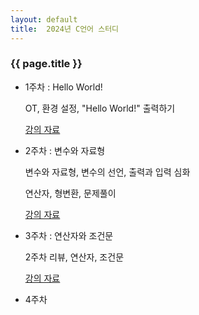 ```yaml
---
layout: default
title:  2024년 C언어 스터디
---
```

### {{ page.title }}

- 1주차 : Hello World!

    OT, 환경 설정, "Hello World!" 출력하기 

    [강의 자료](https://drive.google.com/file/d/1tlPs0wGMhbddnOSdAXpYe3VV8VeMuHh8/view?usp=sharing)
- 2주차 : 변수와 자료형

  변수와 자료형, 변수의 선언, 출력과 입력 심화

  연산자, 형변환, 문제풀이

  [강의 자료](https://drive.google.com/file/d/1QVrcnHoxdvuctfAJPGermIQXzQ0OW4dd/view?usp=sharing)
- 3주차 : 연산자와 조건문

  2주차 리뷰, 연산자, 조건문

  [강의 자료](https://drive.google.com/file/d/1YzqYTyOVN7PrN7tzqx1Zpqw8WiLSDQkd/view?usp=share_link)
- 4주차



